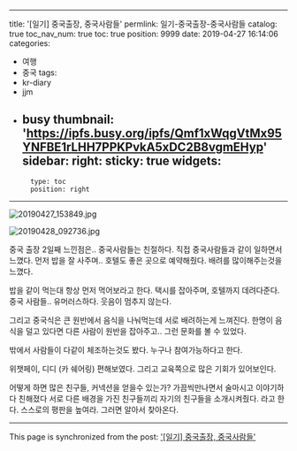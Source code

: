 
---
title: '[일기] 중국출장, 중국사람들'
permlink: 일기-중국출장-중국사람들
catalog: true
toc_nav_num: true
toc: true
position: 9999
date: 2019-04-27 16:14:06
categories:
- 여행
- 중국
tags:
- kr-diary
- jjm
- busy
thumbnail: 'https://ipfs.busy.org/ipfs/Qmf1xWqgVtMx95YNFBE1rLHH7PPKPvkA5xDC2B8vgmEHyp'
sidebar:
    right:
        sticky: true
widgets:
    -
        type: toc
        position: right
---


![20190427_153849.jpg](https://ipfs.busy.org/ipfs/Qmf1xWqgVtMx95YNFBE1rLHH7PPKPvkA5xDC2B8vgmEHyp)

![20190428_092736.jpg](https://ipfs.busy.org/ipfs/QmNswBJJAzNhsXRZFsELgMPQRLi6xroT5hyyZDdkAGsJXW)



중국 출장 2일째
느낀점은.. 중국사람들는 친절하다.
직접 중국사람들과 같이 일하면서 느꼈다.
먼저 밥을 잘 사주며.. 호텔도 좋은 곳으로 예약해줬다.
배려를 많이해주는것을 느꼈다.

밥을 같이 먹는대 항상 먼저 먹어보라고 한다.
택시를 잡아주며, 호텔까지 데려다준다.
중국 사람들.. 유머러스하다.
웃음이 멈추지 않는다.

그리고 중국식은 큰 원반에서 음식을 나눠먹는데
서로 배려하는게 느껴진다. 한명이 음식을 덜고 있다면 다른 사람이 원반을 잡아주고.. 그런 문화를 볼 수 있었다.

밖에서 사람들이 다같이 체조하는것도 봤다.
누구나 참여가능하다고 한다.

위챗페이, 디디 (카 쉐어링) 편해보였다.
그리고 교육쪽으로 많은 기회가 있어보인다.

어떻게 하면 많은 친구들, 커넥션을 얻을수 있는가?
가끔씩만나면서 술마시고 이야기하다 친해졌다
서로 다른 배경을 가진 친구들끼리 자기의 친구들을 소개시켜줬다. 라고 한다.
스스로의 평판을 높여라. 그러면 알아서 찾아온다.




- - -

This page is synchronized from the post: ['[일기] 중국출장, 중국사람들'](https://steempeak.com/@jacobyu/mqjtw)
